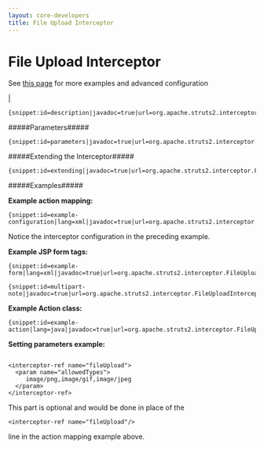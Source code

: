 ```yaml
---
layout: core-developers
title: File Upload Interceptor
---
```


# File Upload Interceptor


  See [this page](file-upload.html) for more examples and advanced configuration

| 



~~~~~~~
{snippet:id=description|javadoc=true|url=org.apache.struts2.interceptor.FileUploadInterceptor}
~~~~~~~

#####Parameters#####



~~~~~~~
{snippet:id=parameters|javadoc=true|url=org.apache.struts2.interceptor.FileUploadInterceptor}
~~~~~~~

#####Extending the Interceptor#####



~~~~~~~
{snippet:id=extending|javadoc=true|url=org.apache.struts2.interceptor.FileUploadInterceptor}
~~~~~~~

#####Examples#####

**Example action mapping:**


~~~~~~~
{snippet:id=example-configuration|lang=xml|javadoc=true|url=org.apache.struts2.interceptor.FileUploadInterceptor}
~~~~~~~

Notice the interceptor configuration in the preceding example\. 

**Example JSP form tags:**


~~~~~~~
{snippet:id=example-form|lang=xml|javadoc=true|url=org.apache.struts2.interceptor.FileUploadInterceptor}
~~~~~~~


~~~~~~~
{snippet:id=multipart-note|javadoc=true|url=org.apache.struts2.interceptor.FileUploadInterceptor}
~~~~~~~

**Example Action class:**


~~~~~~~
{snippet:id=example-action|lang=java|javadoc=true|url=org.apache.struts2.interceptor.FileUploadInterceptor}
~~~~~~~

**Setting parameters example:**


~~~~~~~

<interceptor-ref name="fileUpload">
  <param name="allowedTypes">
     image/png,image/gif,image/jpeg
  </param>
</interceptor-ref>

~~~~~~~

This part is optional and would be done in place of the 

~~~~~~~
<interceptor-ref name="fileUpload"/>
~~~~~~~
 line in the action mapping example above\.
